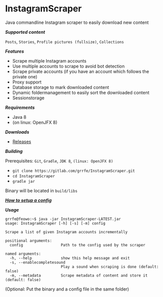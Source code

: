 # InstagramScraper

Java commandline Instagram scraper to easily download new content

***Supported content***

`Posts`, `Stories`, `Profile pictures (fullsize)`, `Collections`

***Features***

* Scrape multiple Instagram accounts
* Use multiple accounts to scrape to avoid bot detection
* Scrape private accounts (if you have an account which follows the private one)
* Proxy support
* Database storage to mark downloaded content
* Dynamic foldermanagement to easily sort the downloaded content
* Sessionstorage 

***Requirements***

* Java 8
* (on linux: OpenJFX 8)


***Downloads***

* [Releases](https://gitlab.com/grrfe/InstagramScraper/-/releases)

***Building***

Prerequisites: `Git`, `Gradle`, `JDK 8`, `(linux: OpenJFX 8)`

* `git clone https://gitlab.com/grrfe/InstagramScraper.git`
* `cd InstagramScraper`
* `gradle jar`

Binary will be located in `build/libs`

***[How to setup a config ](config_example/instagram_config_tutorial.md)***

***Usage***
```
grrfe@feowo:~$ java -jar InstagramScraper-LATEST.jar
usage: InstagramScraper [-h] [-s] [-m] config

Scrape a list of given Instagram accounts incrementally

positional arguments:
  config                 Path to the config used by the scraper

named arguments:
  -h, --help             show this help message and exit
  -s, --enablecompletesound
                         Play a sound when scraping is done (default: false)
  -m, --metadata         Scrape metadata of content and store it (default: false)
```

(Optional: Put the binary and a config file in the same folder)
